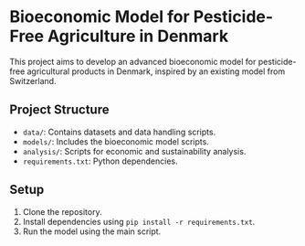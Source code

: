 # Bioeconomic Model for Pesticide-Free Agriculture in Denmark

This project aims to develop an advanced bioeconomic model for pesticide-free agricultural products in Denmark, inspired by an existing model from Switzerland.

## Project Structure

- `data/`: Contains datasets and data handling scripts.
- `models/`: Includes the bioeconomic model scripts.
- `analysis/`: Scripts for economic and sustainability analysis.
- `requirements.txt`: Python dependencies.

## Setup

1. Clone the repository.
2. Install dependencies using `pip install -r requirements.txt`.
3. Run the model using the main script.
